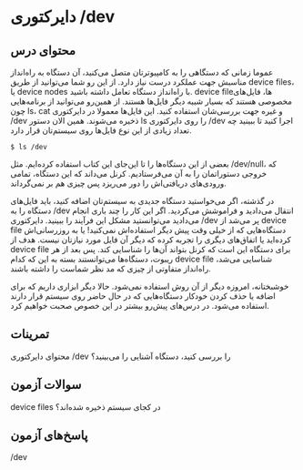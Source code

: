 # دایرکتوری ‎/dev

## محتوای درس

عموما زمانی که دستگاهی را به کامپیوتر‌تان متصل می‌کنید‌، آن دستگاه به راه‌انداز
مناسبش جهت عملکرد درست نیاز دارد. از این رو شما می‌توانید از طریق device files،
یا device nodes با راه‌انداز دستگاه تعامل داشته باشید. device file‌ها‌، فایل‌های
مخصوصی هستند که بسیار شبیه دیگر فایل‌ها هستند. از همین‌رو می‌توانید از برنامه‌هایی
چون ls، cat و غیره جهت بررسی‌شان استفاده کنید. این فایل‌ها معمولا در دایرکتوری
‎/dev ذخیره می‌شوند. همین الان دستور ls را روی دایرکتوری ‎/dev اجرا کنید تا ببینید
چه تعداد زیادی از این نوع فایل‌ها روی سیستم‌تان قرار دارد.

```
$ ls /dev
```

بعضی از این دستگاه‌ها را تا این‌جای این کتاب استفاده کرده‌ایم. مثل ‎/dev/null، که
خروجی دستوراتمان را به آن می‌فرستادیم. کرنل می‌داند که این دستگاه، تمامی ورودی‌های
دریافتی‌اش را دور می‌ریزد پس چیزی هم بر نمی‌گرداند.

در گذشته، اگر می‌خواستید دستگاه جدیدی به سیستم‌تان اضافه کنید‌، باید فایل‌های دستگاه
را به ‎/dev انتقال می‌دادید و فراموشش می‌کردید. اگر این کار را چند باری انجام
می‌دادید می‌توانستید مشکل این فرآیند را ببینید. دایرکتوری ‎/dev پر می‌شد از device
file دستگاه‌هایی که از خیلی وقت پیش دیگر استفاده‌اش نمی‌کنید! یا به روز‌رسانی‌اش
کرده‌اید یا اتفاق‌های دیگری را تجربه کرده که دیگر آن فایل مورد نیاز‌تان نیست. هدف
از device file برای دستگاه این است که کرنل بتواند آن‌ها را شناسایی کند. پس بعد
از هر ریبوت، دستگاه‌ها می‌توانستند بسته به این که کدام device file شناسایی می‌شد‌،
راه‌انداز متفاوتی از چیزی که مد نظر شماست را داشته باشند.

خوشبختانه‌، امروزه دیگر از آن روش استفاده نمی‌شود. حالا دیگر ابزاری داریم که برای
اضافه یا حذف کردن خودکار دستگاه‌هایی که در حال حاضر روی سیستم قرار دارند استفاده
می‌شود. در درس‌های پیش‌رو بیشتر در این خصوص صحبت خواهیم کرد. 

## تمرینات

محتوای دایرکتوری ‎/dev را بررسی کنید‌، دستگاه آشنایی را می‌بینید؟

## سوالات آزمون

‏device files در کجای سیستم ذخیره شده‌اند؟

## پاسخ‌های آزمون

/dev
